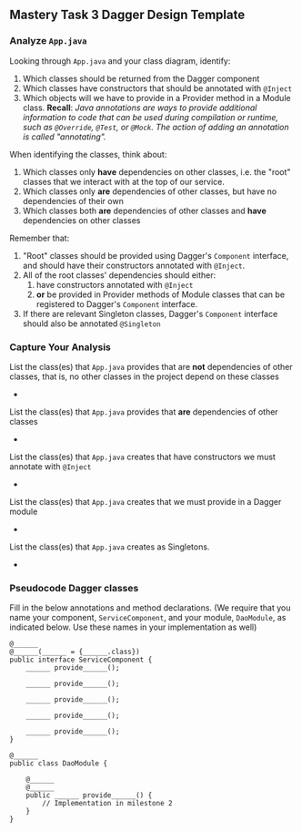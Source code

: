 ## Mastery Task 3 Dagger Design Template

### Analyze `App.java`

Looking through `App.java` and your class diagram, identify:

1. Which classes should be returned from the Dagger component
1. Which classes have constructors that should be annotated with `@Inject`
1. Which objects will we have to provide in a Provider method in a Module class.
   **Recall**: *Java annotations are ways to provide additional information
   to code that can be used during compilation or runtime, such as `@Override`,
   `@Test`, or `@Mock`. The action of adding an annotation is called "annotating".*

When identifying the classes, think about:
1. Which classes only **have** dependencies on other classes, i.e. the
   "root" classes that we interact with at the top of our service.
1. Which classes only **are** dependencies of other classes, but have
   no dependencies of their own
1. Which classes both **are** dependencies of other classes and **have**
   dependencies on other classes

Remember that:
1. "Root" classes should be provided using Dagger's `Component` interface,
   and should have their constructors annotated with `@Inject`.
1. All of the root classes' dependencies should either:
   1. have constructors annotated with `@Inject`
   1. **or** be provided in Provider methods of Module classes that can
      be registered to Dagger's `Component` interface.
1. If there are relevant Singleton classes, Dagger's `Component` interface
   should also be annotated `@Singleton`

### Capture Your Analysis

List the class(es) that `App.java` provides that are **not** dependencies of other classes, that is, no other classes
 in the project depend on these classes

* 

List the class(es) that `App.java` provides that **are** dependencies of other classes

* 

List the class(es) that `App.java` creates that have constructors we must annotate with `@Inject`

* 

List the class(es) that `App.java` creates that we must provide in a Dagger module

* 

List the class(es) that `App.java` creates as Singletons.

* 

### Pseudocode Dagger classes

Fill in the below annotations and method declarations.
(We require that you name your component, `ServiceComponent`, and
your module, `DaoModule`, as indicated below. Use these names in
your implementation as well)

```
@______
@______(______ = {______.class})
public interface ServiceComponent {
    ______ provide______();

    ______ provide______();

    ______ provide______();

    ______ provide______();

    ______ provide______();
}
```

```
@______
public class DaoModule {

    @______
    @______
    public ______ provide______() {
        // Implementation in milestone 2
    }
}
```
